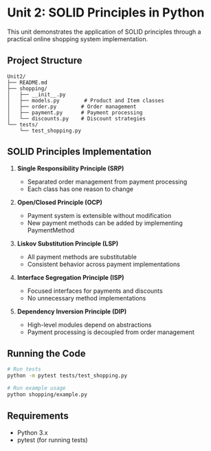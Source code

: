 # Unit 2: SOLID Principles in Python

This unit demonstrates the application of SOLID principles through a practical online shopping system implementation.

## Project Structure

```
Unit2/
├── README.md
├── shopping/
│   ├── __init__.py
│   ├── models.py        # Product and Item classes
│   ├── order.py        # Order management
│   ├── payment.py      # Payment processing
│   └── discounts.py    # Discount strategies
└── tests/
    └── test_shopping.py
```

## SOLID Principles Implementation

1. **Single Responsibility Principle (SRP)**
   - Separated order management from payment processing
   - Each class has one reason to change

2. **Open/Closed Principle (OCP)**
   - Payment system is extensible without modification
   - New payment methods can be added by implementing PaymentMethod

3. **Liskov Substitution Principle (LSP)**
   - All payment methods are substitutable
   - Consistent behavior across payment implementations

4. **Interface Segregation Principle (ISP)**
   - Focused interfaces for payments and discounts
   - No unnecessary method implementations

5. **Dependency Inversion Principle (DIP)**
   - High-level modules depend on abstractions
   - Payment processing is decoupled from order management

## Running the Code

```bash
# Run tests
python -m pytest tests/test_shopping.py

# Run example usage
python shopping/example.py
```

## Requirements
- Python 3.x
- pytest (for running tests)